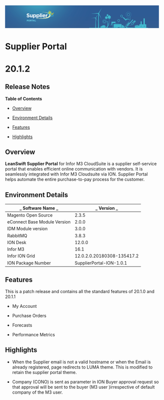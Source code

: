 
![Supplier portal banner](../../../../images/banner-supplier-portal.jpg)

# **Supplier Portal**

# **20.1.2**

## **Release Notes**

**Table of Contents**

- [Overview](#overview)

- [Environment Details](#environment-details)

- [Features](#features)

- [Highlights](#highlights)



## **Overview**

**LeanSwift Supplier Portal** for Infor M3 CloudSuite is a supplier self-service portal that enables efficient online communication with vendors. It is seamlessly integrated with Infor M3 Cloudsuite via ION. Supplier Portal helps automate the entire purchase-to-pay process for the customer.



## **Environment Details**

| _ **Software Name** _ | _ **Version** _ |
| --- | --- |
| Magento Open Source | 2.3.5 |
| eConnect Base Module Version | 2.0.0 |
| IDM Module version | 3.0.0 |
| RabbitMQ | 3.8.3 |
| ION Desk | 12.0.0 |
| Infor M3 | 16.1 |
| Infor ION Grid | 12.0.2.0.20180308-135417.2 |
| ION Package Number | SupplierPortal-ION-1.0.1 |




## **Features**
This is a patch release and contains all the standard features of 20.1.0 and 20.1.1

- My Account

- Purchase Orders

- Forecasts

- Performance Metrics

## **Highlights**

- When the Supplier email is not a valid hostname or when the Email is already registered, page redirects to LUMA theme. This is modified to retain the supplier portal theme.

- Company (CONO) is sent as parameter in ION Buyer approval request so that approval will be sent to the buyer (M3 user )irrespective of default company of the M3 user.
